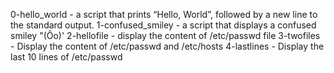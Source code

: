 0-hello_world - a script that prints “Hello, World”, followed by a new line to the standard output.
1-confused_smiley -  a script that displays a confused smiley "(Ôo)'
2-hellofile - display the content of /etc/passwd file
3-twofiles - Display the content of /etc/passwd and /etc/hosts
4-lastlines - Display the last 10 lines of /etc/passwd
